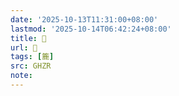 ```yaml
---
date: '2025-10-13T11:31:00+08:00'
lastmod: '2025-10-14T06:42:24+08:00'
title: 󰧺
url: 󰧺
tags: [簏]
src: GHZR
note:
---
```

